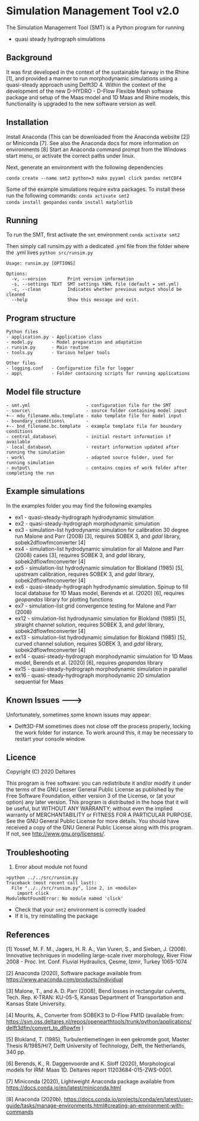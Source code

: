 # Simulation Management Tool v2.0
The Simulation Management Tool (SMT) is a Python program for running 
- quasi steady hydrograph simulations 

## Background 

It was first developed in the context of the sustainable fairway in the Rhine [1], and provided a manner to run morphodynamic simulations using a quasi-steady approach using Delft3D 4. Within the context of the development of the new D-HYDRO - D-Flow Flexible Mesh software package and setup of the Maas model and 1D Maas and Rhine models, this functionality is upgraded to the new software version as well. 

## Installation

Install Anaconda (This can be downloaded from the Anaconda website [2]) or Miniconda [7]. See also the Anaconda docs for more information on environments [8]
Start an Anaconda command prompt from the Windows start menu, or activate the correct paths under linux. 

 
Next, generate an environment with the following dependencies 

 `conda create --name smt2 python=3 mako pyyaml click pandas netCDF4`

Some of the example simulations require extra packages. To install these run the following commands: 
 `conda activate smt2`  
 `conda install geopandas`
 `conda install matplotlib`

## Running 
To run the SMT, first activate the `smt` environment
 `conda activate smt2`


Then simply call runsim.py with a dedicated .yml file from the folder where the .yml lives
 `python src/runsim.py` 

```
Usage: runsim.py [OPTIONS]

Options:
  -v, --version        Print version information
  -s, --settings TEXT  SMT settings YAML file (default = smt.yml)
  -c, --clean          Indicates whether previous output should be cleaned
  --help               Show this message and exit.
```

<!-- A batch script is included which can be adapted to your preference - run_delft3d_smt.[bat/sh] to start your simulation --> 

## Program structure

```
Python files 
- application.py - Application class 
- model.py       - Model preparation and adaptation
- runsim.py      - Main routine
- tools.py       - Various helper tools

Other files 
- logging.conf   - Configuration file for logger 
- app\           - Folder containing scripts for running applications 
```
## Model file structure

```
- smt.yml                     - configuration file for the SMT
- source\                     - source folder containing model input
+-- mdu_filename.mdu.template - mako template file for model input
- boundary_conditions\        - 
+-- bnd_filename.bc.template  - example template file for boundary conditions  
- central_database\           - initial restart information if available
- local_database\             - restart information updated after running the simulation
- work\                       - adapted source folder, used for running simulation
- output\                     - contains copies of work folder after completing the run
```

## Example simulations

In the examples folder you may find the following examples
- ex1    - quasi-steady-hydrograph hydrodynamic simulation 
- ex2    - quasi-steady-hydrograph morphodynamic simulation 
- ex3    - simulation-list hydrodynamic simulation for calibration 30 degree run Malone and Parr (2008) [3], requires SOBEK 3, and *gdal* library, sobek2dflowfmconverter [4]
- ex4    - simulation-list hydrodynamic simulation for all Malone and Parr (2008) cases [3], requires SOBEK 3, and *gdal* library, sobek2dflowfmconverter [4]
- ex5    - simulation-list hydrodynamic simulation for Blokland (1985) [5], upstream calibration, requires SOBEK 3, and *gdal* library, sobek2dflowfmconverter [4]
- ex6    - quasi-steady-hydrograph hydrodynamic simulation. Spinup to fill local database for 1D Maas model, Berends et al. (2020) [6], requires *geopandas* library for plotting functions
- ex7    - simulation-list grid convergence testing for Malone and Parr (2008) 
- ex12   - simulation-list hydrodynamic simulation for Blokland (1985) [5], straight channel solution, requires SOBEK 3, and *gdal* library, sobek2dflowfmconverter [4]
- ex13   - simulation-list hydrodynamic simulation for Blokland (1985) [5], curved channel solution, requires SOBEK 3, and *gdal* library, sobek2dflowfmconverter [4]
- ex14   - quasi-steady-hydrograph morphodynamic simulation for 1D Maas model, Berends et al. (2020) [6], requires *geopandas* library
- ex15   - quasi-steady-hydrograph morphodynamic simulation in parallel
- ex16   - quasi-steady-hydrograph morphodynamic 2D simulation sequential for Maas



<!--- ## Frequently asked questions ---> 


## Known Issues --->
Unfortunately, sometimes some known issues may appear: 
- Delft3D-FM sometimes does not close off the process properly, locking the work folder for instance. To work around this, it may be necessary to restart your console window.


## Licence
Copyright (C) 2020  Deltares

This program is free software: you can redistribute it and/or modify
it under the terms of the GNU Lesser General Public License as published by
the Free Software Foundation, either version 3 of the License, or
(at your option) any later version.
This program is distributed in the hope that it will be useful,
but WITHOUT ANY WARRANTY; without even the implied warranty of
MERCHANTABILITY or FITNESS FOR A PARTICULAR PURPOSE.  See the
GNU General Public License for more details.
You should have received a copy of the GNU General Public License
along with this program.  If not, see <http://www.gnu.org/licenses/>.

## Troubleshooting 

1. Error about module not found 
```
>python ../../src/runsim.py
Traceback (most recent call last):
  File "../../src/runsim.py", line 2, in <module>
    import click
ModuleNotFoundError: No module named 'click'
```
* Check that your `smt2` environment is correctly loaded  
* If it is, try reinstalling the package 


## References

[1] Yossef, M. F. M., Jagers, H. R. A., Van Vuren, S., and Sieben, J. (2008). Innovative techniques in modelling large-scale river morphology, River Flow 2008 - Proc. Int. Conf. Fluvial Hydraulics, Çesme, Izmir, Turkey 1065-1074

[2] Anaconda (2020), Software package available from https://www.anaconda.com/products/individual

[3] Malone, T., and A. D. Parr (2008), Bend losses in rectangular culverts, Tech. Rep. K-TRAN: KU-05-5, Kansas Department of Transportation and Kansas State University.

[4] Mourits, A., Converter from SOBEK3 to D-Flow FM1D (available from: https://svn.oss.deltares.nl/repos/openearthtools/trunk/python/applications/delft3dfm/convert_to_dflowfm ) 

[5] Blokland, T. (1985), Turbulentiemetingen in een gekromde goot, Master Thesis R/1985/H/7, Delft University of Technology, Delft, the Netherlands, 340 pp.

[6] Berends, K., R. Daggenvoorde and K. Sloff (2020), Morphological models for IRM: Maas 1D. Deltares report 11203684-015-ZWS-0001. 

[7] Miniconda (2020), Lightweight Anaconda package available from https://docs.conda.io/en/latest/miniconda.html

[8] Anaconda (2020b), https://docs.conda.io/projects/conda/en/latest/user-guide/tasks/manage-environments.html#creating-an-environment-with-commands

<!--- at revision 16306 --->

<!---Van Vuren, B.G., Hauschild, A., Ottevanger, W., Crebas, J.I., Yossef M.F.M. (2008) Voorspelinstrument duurzame vaarweg: reducing computation time, Deltares (WL | Delft Hydraulics) Report

Yossef, M. F. M., Sloff, K. (2012). Detailed Modelling of River Morphological Response to Climate Change Scenarios, River Flow 2012 - International Conference on Fluvial Hydraulics, 845 - 853

Ottevanger, W., Giri, S. Sloff, C.J. (2015): Sustainable Fairway Rhinedelta II: Effects of yearly bed stabilisation nourishments, Delta Program measures and training walls. Deltares Project 1209175.--->
